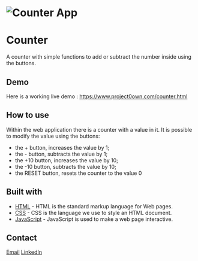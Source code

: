 # ![Counter App](https://github.com/andreabeltrami98/counterproject/blob/main/demoCounter.png)
# Counter
A counter with simple functions to add or subtract the number inside using the buttons.


## Demo
Here is a working live demo :  https://www.project0own.com/counter.html


## How to use
Within the web application there is a counter with a value in it.
It is possible to modify the value using the buttons:
- the + button, increases the value by 1;
- the - button, subtracts the value by 1;
- the +10 button, increases the value by 10;
- the -10 button, subtracts the value by 10;
- the RESET button, resets the counter to the value 0


## Built with 

- [HTML](https://www.w3schools.com/html/default.asp) - HTML is the standard markup language for Web pages.
- [CSS](https://www.w3schools.com/css/default.asp) - CSS is the language we use to style an HTML document.
- [JavaScript](https://javascript.info) - JavaScript is used to make a web page interactive.


## Contact

[Email](mailto:andrea.beltrami@email.com)
[LinkedIn](https://www.linkedin.com/in/andrea-beltrami-819165252/)
